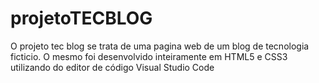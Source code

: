 # projetoTECBLOG
 O projeto tec blog se trata de uma pagina web de um blog de tecnologia ficticio. O mesmo foi desenvolvido inteiramente em HTML5 e CSS3 utilizando do editor de código Visual Studio Code
